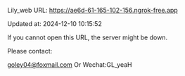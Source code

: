 Lily_web URL: https://ae6d-61-165-102-156.ngrok-free.app

Updated at: 2024-12-10 10:15:52

If you cannot open this URL, the server might be down.

Please contact: 

goley04@foxmail.com Or Wechat:GL_yeaH